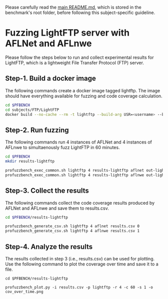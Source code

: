 Please carefully read the [main README.md](../../../README.md), which is stored in the benchmark's root folder, before following this subject-specific guideline.

# Fuzzing LightFTP server with AFLNet and AFLnwe
Please follow the steps below to run and collect experimental results for LightFTP, which is a lightweight File Transfer Protocol (FTP) server.

## Step-1. Build a docker image
The following commands create a docker image tagged lightftp. The image should have everything available for fuzzing and code coverage calculation.

```bash
cd $PFBENCH
cd subjects/FTP/LightFTP
docker build --no-cache --rm -t lightftp --build-arg USR=<username> --build-arg PSW=<password> . 
```

## Step-2. Run fuzzing
The following commands run 4 instances of AFLNet and 4 instances of AFLnwe to simultaenously fuzz LightFTP in 60 minutes.

```bash
cd $PFBENCH
mkdir results-lightftp

profuzzbench_exec_common.sh lightftp 4 results-lightftp aflnet out-lightftp-aflnet "-P FTP -D 10000 -q 3 -s 3 -E -K -c ./ftpclean.sh" 3600 5 &
profuzzbench_exec_common.sh lightftp 4 results-lightftp aflnwe out-lightftp-aflnwe "-D 10000 -K -c ./ftpclean.sh" 3600 5
```

## Step-3. Collect the results
The following commands collect the  code coverage results produced by AFLNet and AFLnwe and save them to results.csv.

```bash
cd $PFBENCH/results-lightftp

profuzzbench_generate_csv.sh lightftp 4 aflnet results.csv 0
profuzzbench_generate_csv.sh lightftp 4 aflnwe results.csv 1
```

## Step-4. Analyze the results
The results collected in step 3 (i.e., results.csv) can be used for plotting. Use the following command to plot the coverage over time and save it to a file.

```
cd $PFBENCH/results-lightftp

profuzzbench_plot.py -i results.csv -p lightftp -r 4 -c 60 -s 1 -o cov_over_time.png
```

